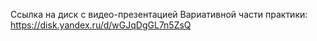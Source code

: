 Ссылка на диск с видео-презентацией Вариативной части практики: https://disk.yandex.ru/d/wGJqDgGL7n5ZsQ
